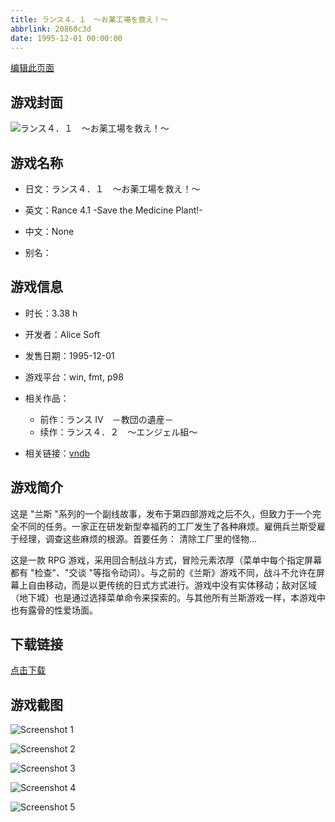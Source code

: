 ```yaml
---
title: ランス４．１　～お薬工場を救え！～
abbrlink: 20860c3d
date: 1995-12-01 00:00:00
---
```

[编辑此页面](https://github.com/ACG-3/ADV3-source/blob/main/source/_posts/games/%E5%85%B0%E6%96%AF4.md)

## 游戏封面

![ランス４．１　～お薬工場を救え！～](https%3A//pan.timero.xyz/onedrive/img_lib_001/%E5%85%B0%E6%96%AF4_cover.avif)


## 游戏名称

- 日文：ランス４．１　～お薬工場を救え！～
- 英文：Rance 4.1 -Save the Medicine Plant!-
- 中文：None

- 别名：


## 游戏信息

- 时长：3.38 h
- 开发者：Alice Soft
- 发售日期：1995-12-01
- 游戏平台：win, fmt, p98
- 相关作品：
   - 前作：ランス IV　－教団の遺産－
   - 续作：ランス４．２　～エンジェル組～

- 相关链接：[vndb](https://vndb.org/v2043)


## 游戏简介

这是 "兰斯 "系列的一个副线故事，发布于第四部游戏之后不久，但致力于一个完全不同的任务。一家正在研发新型幸福药的工厂发生了各种麻烦。雇佣兵兰斯受雇于经理，调查这些麻烦的根源。首要任务： 清除工厂里的怪物...

这是一款 RPG 游戏，采用回合制战斗方式，冒险元素浓厚（菜单中每个指定屏幕都有 "检查"、"交谈 "等指令动词）。与之前的《兰斯》游戏不同，战斗不允许在屏幕上自由移动，而是以更传统的日式方式进行。游戏中没有实体移动；敌对区域（地下城）也是通过选择菜单命令来探索的。与其他所有兰斯游戏一样，本游戏中也有露骨的性爱场面。




## 下载链接

[点击下载](https://pan.timero.xyz/onedrive/adv_lib_001/%E5%85%B0%E6%96%AF4)


## 游戏截图


![Screenshot 1](https%3A//pan.timero.xyz/onedrive/img_lib_001/%E5%85%B0%E6%96%AF4_Screenshot_1.avif)

![Screenshot 2](https%3A//pan.timero.xyz/onedrive/img_lib_001/%E5%85%B0%E6%96%AF4_Screenshot_2.avif)

![Screenshot 3](https%3A//pan.timero.xyz/onedrive/img_lib_001/%E5%85%B0%E6%96%AF4_Screenshot_3.avif)

![Screenshot 4](https%3A//pan.timero.xyz/onedrive/img_lib_001/%E5%85%B0%E6%96%AF4_Screenshot_4.avif)

![Screenshot 5](https%3A//pan.timero.xyz/onedrive/img_lib_001/%E5%85%B0%E6%96%AF4_Screenshot_5.avif)

